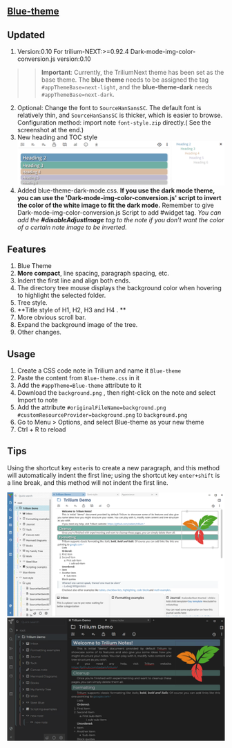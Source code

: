 ## [Blue-theme](https://github.com/SiriusXT/trilium-theme-blue)

## Updated 
1. Version:0.10 For trilium-NEXT:>=0.92.4
   Dark-mode-img-color-conversion.js version:0.10

>> **Important**:
 Currently, the TriliumNext theme has been set as the base theme. The **blue theme** needs to be assigned the tag `#appThemeBase=next-light`, and the **blue-theme-dark** needs `#appThemeBase=next-dark`.  
 <!-- Alternatively, you can directly import `blue-theme.zip` from **Releases**, which includes `blue-theme.css`, `blue-theme-dark-theme.css`, and `Dark-mode-img-color-conversion.js`. -->


2. Optional: Change the font to `SourceHanSansSC`.
    The default font is relatively thin, and `SourceHanSansSC` is thicker, which is easier to browse.    
    Configuration method: import note `font-style.zip` directly.( See the screenshot at the end.)
3. New heading and TOC style
   ![](./img/heading.png)
4. Added blue-theme-dark-mode.css.
   **If you use the dark mode theme, you can use the 'Dark-mode-img-color-conversion.js' script to invert the color of the white image to fit the dark mode.** Remember to give Dark-mode-img-color-conversion.js Script to add #widget tag. *You can add the **#disableAdjustImage** tag to the note if you don’t want the color of a certain note image to be inverted.*


## Features

1. Blue Theme 
2. **More compact**, line spacing, paragraph spacing, etc. 
3. Indent the first line and align both ends. 
4. The directory tree mouse displays the background color when hovering to highlight the selected folder.
5. Tree style.
6. **Title style of H1, H2, H3 and H4 . **
7. More obvious scroll bar.
8. Expand the background image of the tree. 
9. Other changes.

## Usage

1. Create a CSS code note in Trilium and name it `Blue-theme`
2. Paste the content from `Blue-theme.css` in it
3. Add the `#appTheme=Blue-theme` attribute to it
4. Download the `background.png` , then right-click on the note and select Import to note
5. Add the attribute `#originalFileName=background.png #customResourceProvider=background.png` to `background.png`
6. Go to Menu > Options, and select Blue-theme as your new theme
7. Ctrl + R to reload

## Tips

Using the shortcut key `enter`is to create a new paragraph, and this method will automatically indent the first line; using the shortcut key `enter+shift` is a line break, and this method will not indent the first line.

![](./img/screenshot1.png)
![](./img/screenshot2.png)
